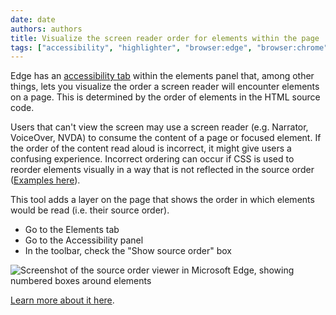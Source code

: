 ```yaml
---
date: date
authors: authors
title: Visualize the screen reader order for elements within the page
tags: ["accessibility", "highlighter", "browser:edge", "browser:chrome"]
---
```

Edge has an [accessibility tab](https://docs.microsoft.com/en-us/microsoft-edge/devtools-guide-chromium/accessibility/accessibility-tab) within the elements panel that, among other things, lets you visualize the order a screen reader will encounter elements on a page. This is determined by the order of elements in the HTML source code.

Users that can't view the screen may use a screen reader (e.g. Narrator, VoiceOver, NVDA) to consume the content of a page or focused element. If the order of the content read aloud is incorrect, it might give users a confusing experience. Incorrect ordering can occur if CSS is used to reorder elements visually in a way that is not reflected in the source order ([Examples here](https://adrianroselli.com/2015/10/html-source-order-vs-css-display-order.html)).

This tool adds a layer on the page that shows the order in which elements would be read (i.e. their source order).

* Go to the Elements tab
* Go to the Accessibility panel
* In the toolbar, check the "Show source order" box

![Screenshot of the source order viewer in Microsoft Edge, showing numbered boxes around elements](/assets/img/visualize-screenreader-order.png)

[Learn more about it here](https://docs.microsoft.com/en-us/microsoft-edge/devtools-guide-chromium/accessibility/test-tab-key-source-order-viewer#analyzing-the-order-of-keyboard-access-through-sections-of-the-page).